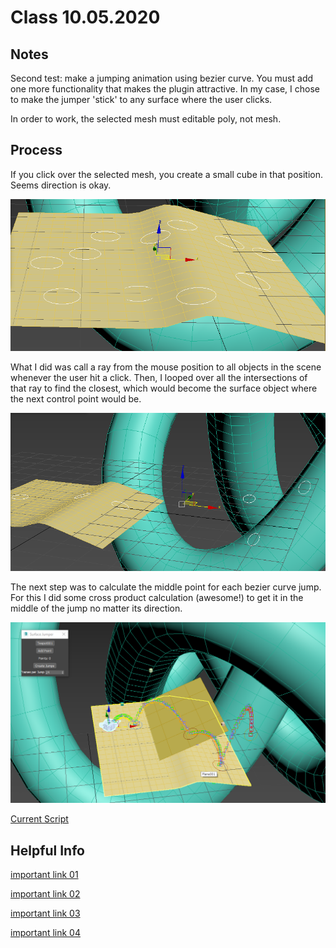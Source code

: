 # Class 10.05.2020

## Notes 

Second test: make a jumping animation using bezier curve. You must add one more functionality that makes the plugin attractive. In my case, I chose to make the jumper 'stick' to any surface where the user clicks.<br />

In order to work, the selected mesh must editable poly, not mesh.<br />

## Process

If you click over the selected mesh, you create a small cube in that position. Seems direction is okay. <br />

![alt text](https://github.com/the-other-mariana/3dsmax-plugins/blob/master/10052020/ray-output-02.png?raw=true) <br />

What I did was call a ray from the mouse position to all objects in the scene whenever the user hit a click. Then, I looped over all the intersections of that ray to find the closest, which would become the surface object where the next control point would be. <br />

![alt text](https://github.com/the-other-mariana/3dsmax-plugins/blob/master/10052020/ray-output-04.png?raw=true) <br />

The next step was to calculate the middle point for each bezier curve jump. For this I did some cross product calculation (awesome!) to get it in the middle of the jump no matter its direction. <br />

![alt text](https://github.com/the-other-mariana/3dsmax-plugins/blob/master/10052020/jumper-output-01.png?raw=true) <br />

[Current Script](https://github.com/the-other-mariana/3dsmax-plugins/blob/master/10052020/surface-jumper.ms)


## Helpful Info

[important link 01](https://forums.cgsociety.org/t/getting-explicit-normal-of-a-surface-with-a-ray-intersection/1846022) <br />

[important link 02](https://help.autodesk.com/view/3DSMAX/2016/ENU/?guid=__files_GUID_D1D7EB56_A370_4B07_99B4_BC779FB87CAF_htm) <br />

[important link 03](https://help.autodesk.com/view/3DSMAX/2019/ENU/?guid=GUID-3CF6FA6C-4CEA-4CC4-BACF-B2E40EF28C53) <br />

[important link 04](https://forums.cgsociety.org/t/script-gives-error-at-first-run-attempt-only/1436432) <br />